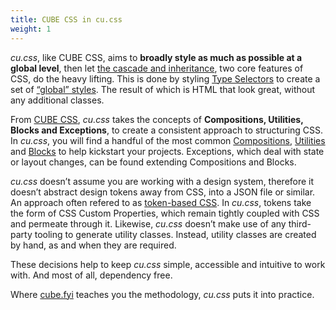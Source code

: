 ```yaml
---
title: CUBE CSS in cu.css
weight: 1
---
```


*cu.css*, like CUBE CSS, aims to **broadly style as much as possible at a global level**, then let [the cascade and inheritance](https://developer.mozilla.org/en-US/docs/Learn/CSS/Building_blocks/Cascade_and_inheritance), two core features of CSS, do the heavy lifting. This is done by styling [Type Selectors](https://developer.mozilla.org/en-US/docs/Learn/CSS/Building_blocks/Selectors#types_of_selectors) to create a set of [“global” styles](/docs/global/). The result of which is HTML that look great, without any additional classes.

From [CUBE CSS](https://cube.fyi/), *cu.css* takes the concepts of **Compositions, Utilities, Blocks and Exceptions**, to create a consistent approach to structuring CSS. In *cu.css*, you will find a handful of the most common [Compositions](/docs/compositions/), [Utilities](/docs/utilities/) and [Blocks](/docs/blocks/) to help kickstart your projects. Exceptions, which deal with state or layout changes, can be found extending Compositions and Blocks.

*cu.css* doesn’t assume you are working with a design system, therefore it doesn’t abstract design tokens away from CSS, into a JSON file or similar. An approach often refered to as [token-based CSS](https://cube.fyi/utility.html#token-based-css). In *cu.css*, tokens take the form of CSS Custom Properties, which remain tightly coupled with CSS and permeate through it. Likewise, *cu.css* doesn’t make use of any third-party tooling to generate utility classes. Instead, utility classes  are created by hand, as and when they are required. 

These decisions help to keep *cu.css* simple, accessible and intuitive to work with. And most of all, dependency free. 

Where [cube.fyi](https://cube.fyi/) teaches you the methodology, *cu.css* puts it into practice.